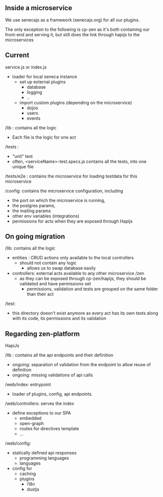 ## Inside a microservice

We use senecajs as a framework \(senecajs.org\) for all our plugins.

The only exception to the following is cp-zen as it's both containing our front-end and serving it, but still does the link through hapijs to the microservices

## Current

service.js or index.js

* loader for local seneca instance
  * set up external plugins
    * database
    * logging
    * ..
  * import custom plugins \(depending on the microservice\)
    * dojos
    * users
    * events

/lib : contains all the logic

* Each file is the logic for one act

/tests :

* "unit" test
* often, &lt;serviceName&gt;-test.specs.js contains all the tests, into one unique file

/tests/e2e : contains the microservice for loading testdata for this microservice

/config: contains the microservice configuration, including

* the port on which the microservice is running, 
* the postgres params,
* the mailing params
* other env variables \(integrations\)
* permissions for acts when they are exposed through Hapijs

## On going migration

/lib: contains all the logic

* entities : CRUD actions only available to the local controllers
  * should not contain any logic
    * allows us to swap database  easily
* controllers:  external acts available to any other microservice /zen
  * as they can be exposed through cp-zen/hapijs, they should be validated and have permissions set
    * permissions, validation and tests are grouped on the same folder than their act

/test:

* this directory doesn't exist anymore as every act has its own tests along with its code, its permissions and its validation

## Regarding zen-platform

HapiJs

/lib : contains all the api endpoints and their definition

* ongoing: separation of validation from the endpoint to allow reuse of definition
* ongoing: missing validations of api calls

/web/index: entrypoint

* loader of plugins, config, api endpoints.

/web/controllers:  serves the index

* define exceptions to our SPA
  * embedded
  * open-graph
  * routes for directives template
  * ...

/web/config: 

* statically defined api responses
  * programming languages
  * languages
* config for
  * caching
  * plugins
    * i18n
    * dustjs




